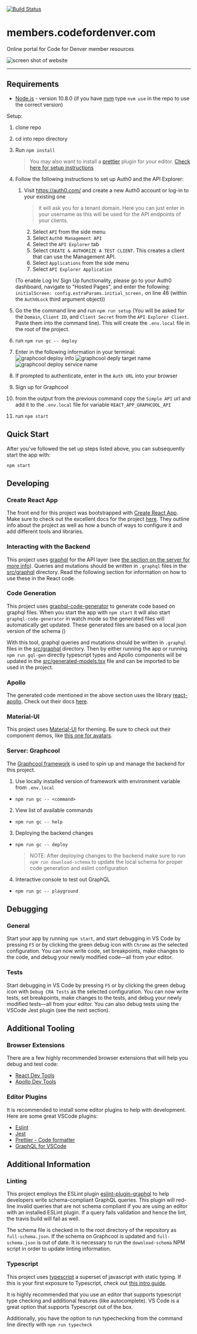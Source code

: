 [![Build Status](https://travis-ci.org/codefordenver/members.svg?branch=master)](https://travis-ci.org/codefordenver/members)

# members.codefordenver.com

Online portal for Code for Denver member resources

![screen shot of website](docs/img/screen_shot_2018-10-10.png)

---

## Requirements

- [Node.js](https://nodejs.org) - version 10.8.0 (if you have [nvm](https://github.com/creationix/nvm) type `nvm use` in the repo to use the correct version)

Setup:
1. clone repo
2. cd into repo directory
3. Run `npm install`
    > You may also want to install a [prettier](https://prettier.io/docs/en/index.html) plugin for your editor. [Check here for setup instructions](https://prettier.io/docs/en/editors.html)
4. Follow the following instructions to set up Auth0 and the API Explorer:
    1. Visit https://auth0.com/ and create a new Auth0 account or log-in to your existing one
        > it will ask you for a tenant domain. Here you can just enter in your username as this will be used for the API endpoints of your clients.
		2. Select `API` from the side menu
		3. Select `Auth0 Management API`
		4. Select the `API Explorer` tab
		5. Select `CREATE & AUTHORIZE A TEST CLIENT`. This creates a client that can use the Management API.
		6. Select `Applications` from the side menu
		7. Select `API Explorer Application`

    (To enable Log In/ Sign Up functionality, please go to your Auth0 dashboard, navigate to "Hosted Pages", and enter the following: `initialScreen: config.extraParams.initial_screen,` on line 46 (within the `Auth0Lock` third argument object))

5. Go the the command line and run `npm run setup` (You will be asked for the `Domain`, `Client ID`, and `Client Secret` from the
		`API Explorer Client`. Paste them into the command line). This will create the `.env.local` file in the root of the project.

6. run `npm run gc -- deploy`
7. Enter in the following information in your terminal:
    ![graphcool deploy info](docs/img/setup4_graphcool_deployment_info.png)
    ![graphcool deply target name](docs/img/setup5_graphcool_target_name.png)
    ![graphcool deploy service name](docs/img/setup6_graphcool_service_name.png)
8. If prompted to authenticate, enter in the `Auth URL` into your browser
9. Sign up for Graphcool
10. from the output from the previous command copy the `Simple API` url and add it to the `.env.local` file for variable `REACT_APP_GRAPHCOOL_API`
11. run `npm start`

## Quick Start
After you've followed the set up steps listed above, you can subsequently start the app with:

```
npm start
```

## Developing

### Create React App
The front end for this project was bootstrapped with [Create React App](https://github.com/facebookincubator/create-react-app). Make sure to check out the excellent docs for the project [here](https://facebook.github.io/create-react-app/). They outline info about the project as well as how a bunch of ways to configure it and add different tools and libraries.

### Interacting with the Backend
This project uses [graphql](https://graphql.org/) for the API layer (see [the section on the server for more info](#server:-graphcool)). Queries and mutations should be written in `.graphql` files in the [src/graphql](./src/graphql) directory. Read the following section for information on how to use these in the React code.

### Code Generation
This project uses [graphql-code-generator](https://graphql-code-generator.com/) to generate code based on graphql files. When you start the app with `npm start` it will also start `graphql-code-generator` in watch mode so the generated files will automatically get updated. These generated files are based on a local json version of the schema ()

With this tool, graphql queries and mutations should be written in `.graphql` files in the [src/graphql](./src/graphql) directory. Then by either running the app or running `npm run gql-gen` directly typescript types and Apollo components will be updated in the [src/generated-models.tsx](./src/generated-models.tsx) file and can be imported to be used in the project.

### Apollo
The generated code mentioned in the above section uses the library [react-apollo](https://www.apollographql.com/docs/react/). Check out their docs [here](https://www.apollographql.com/docs/react/api/react-apollo.html).

### Material-UI
This project uses [Material-UI](https://material-ui.com/) for theming. Be sure to check out their component demos, like [this one for avatars](https://material-ui.com/demos/avatars/).

### Server: Graphcool
The [Graphcool framework](https://github.com/graphcool/framework) is used to spin up and manage the backend for this project.

1. Use locally installed version of framework with environment variable from `.env.local`
  * `npm run gc -- <command>`

2. View list of available commands
  * `npm run gc -- help`

3. Deploying the backend changes
* `npm run gc -- deploy`
   > NOTE: After deploying changes to the backend make sure to run `npm run download-schema` to update the local schema for proper code generation and eslint configuration

4. Interactive console to test out GraphQL
 * `npm run gc -- playground`


## Debugging
### General
Start your app by running `npm start`, and start debugging in VS Code by pressing `F5` or by clicking the green debug icon with `Chrome` as the selected configuration. You can now write code, set breakpoints, make changes to the code, and debug your newly modified code—all from your editor.

### Tests
Start debugging in VS Code by pressing `F5` or by clicking the green debug icon with `Debug CRA Tests` as the selected configuration. You can now write tests, set breakpoints, make changes to the tests, and debug your newly modified tests—all from your editor. You can also debug tests using the VSCode Jest plugin (see the next section).

## Additional Tooling
### Browser Extensions
There are a few highly recommended browser extensions that will help you debug and test code:

- [React Dev Tools](https://chrome.google.com/webstore/detail/react-developer-tools/fmkadmapgofadopljbjfkapdkoienihi?hl=en)
- [Apollo Dev Tools](https://www.apollographql.com/docs/react/features/developer-tooling.html)

### Editor Plugins
It is recommended to install some editor plugins to help with development. Here are some great VSCode plugins:

- [Eslint](https://marketplace.visualstudio.com/items?itemName=dbaeumer.vscode-eslint)
- [Jest](https://marketplace.visualstudio.com/items?itemName=Orta.vscode-jest)
- [Prettier - Code formatter](https://marketplace.visualstudio.com/items?itemName=esbenp.prettier-vscode)
- [GraphQL for VSCode](https://marketplace.visualstudio.com/items?itemName=kumar-harsh.graphql-for-vscode)


## Additional Information

### Linting
This project employs the ESLint plugin [eslint-plugin-graphql](https://github.com/apollographql/eslint-plugin-graphql) to help developers write schema-compliant GraphQL queries. This plugin will red-line invalid queries that are not schema compliant if you are using an editor with an installed ESLint plugin. If a query fails validation and hence the lint, the travis build will fail as well.

The schema file is checked in to the root directory of the repository as `full-schema.json`. If the schema on Graphcool is updated and `full-schema.json` is out of date. It is necessary to run the `download-schema` NPM script in order to update linting information.

### Typescript
This project uses [typescript](https://www.typescriptlang.org/) a superset of javascript with static typing. If this is your first exposure to Typescript, check out [this intro guide](https://www.typescriptlang.org/docs/handbook/typescript-in-5-minutes.html).

It is highly recommended that you use an editor that supports typescript type checking and additional features (like autocomplete). VS Code is a great option that supports Typescript out of the box.

Additionally, you have the option to run typechecking from the command line directly with `npm run typecheck`
